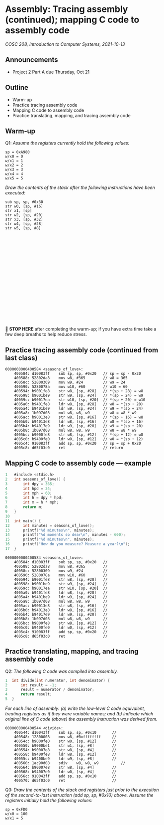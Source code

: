 # Assembly: Tracing assembly (continued); mapping C code to assembly code
_COSC 208, Introduction to Computer Systems, 2021-10-13_

## Announcements
* Project 2 Part A due Thursday, Oct 21 

## Outline
* Warm-up
* Practice tracing assembly code
* Mapping C code to assembly code
* Practice translating, mapping, and tracing assembly code

## Warm-up
Q1: _Assume the registers currently hold the following values:_
```
sp = 0xA980
w/x0 = 0
w/x1 = 1
w/x2 = 2
w/x3 = 3
w/x4 = 4
w/x5 = 5
```
_Draw the contents of the stack after the following instructions have been executed:_
```
sub sp, sp, #0x30
str w0, [sp, #16]
str x1, [sp]
str w2, [sp, #20]
str x3, [sp, #32]
str w4, [sp, #28]
str w5, [sp, #8]
```
```





















```
🛑 **STOP HERE** after completing the warm-up; if you have extra time take a few deep breaths to help reduce stress.

## Practice tracing assembly code (continued from last class)
```
0000000000400584 <seasons_of_love>:
    400584:	d10083ff 	sub	sp, sp, #0x20   // sp = sp - 0x20
    400588:	52802da8 	mov	w8, #365        // w8 = 365 
    40058c:	52800309 	mov	w9, #24         // w9 = 24
    400590:	5280078a 	mov	w10, #60        // w10 = 60
    400594:	b9001fe8 	str	w8, [sp, #28]   // *(sp + 28) = w8
    400598:	b9001be9 	str	w9, [sp, #24]   // *(sp + 24) = w9
    40059c:	b90017ea 	str	w10, [sp, #20]  // *(sp + 20) = w10
    4005a0:	b9401fe8 	ldr	w8, [sp, #28]   // w8 = *(sp + 28)
    4005a4:	b9401be9 	ldr	w9, [sp, #24]   // w9 = *(sp + 24)
    4005a8:	1b097d08 	mul	w8, w8, w9      // w8 = w8 * w9
    4005ac:	b90013e8 	str	w8, [sp, #16]   // *(sp + 16) = w8
    4005b0:	b94013e8 	ldr	w8, [sp, #16]   // w8 = *(sp + 16)
    4005b4:	b94017e9 	ldr	w9, [sp, #20]   // w9 = *(sp + 20)
    4005b8:	1b097d08 	mul	w8, w8, w9      // w8 = w8 * w9
    4005bc:	b9000fe8 	str	w8, [sp, #12]   // *(sp + 12) = w8
    4005c0:	b9400fe0 	ldr	w0, [sp, #12]   // w0 = *(sp + 12)
    4005c4:	910083ff 	add	sp, sp, #0x20   // sp = sp + 0x20
    4005c8:	d65f03c0 	ret	                // return
```
<div style="page-break-after:always;"></div>

## Mapping C code to assembly code — example
```C
1   #include <stdio.h>
2   int seasons_of_love() {
3       int dpy = 365;
4       int hpd = 24;
5       int mph = 60;
6       int h = dpy * hpd;
7       int m = h * mph;
8       return m;
9   }
10
11  int main() {
12      int minutes = seasons_of_love();
13      printf("%d minutes\n", minutes);
14      printf("%d moments so dear\n", minutes - 600);
15      printf("%d minutes\n", minutes);
16      printf("How do you measure? Measure a year?\n");
17  }
```
```
0000000000400584 <seasons_of_love>:
    400584:	d10083ff 	sub	sp, sp, #0x20   //
    400588:	52802da8 	mov	w8, #365        //
    40058c:	52800309 	mov	w9, #24         //
    400590:	5280078a 	mov	w10, #60        //
    400594:	b9001fe8 	str	w8, [sp, #28]   //
    400598:	b9001be9 	str	w9, [sp, #24]   //
    40059c:	b90017ea 	str	w10, [sp, #20]  //
    4005a0:	b9401fe8 	ldr	w8, [sp, #28]   //
    4005a4:	b9401be9 	ldr	w9, [sp, #24]   //
    4005a8:	1b097d08 	mul	w8, w8, w9      //
    4005ac:	b90013e8 	str	w8, [sp, #16]   //
    4005b0:	b94013e8 	ldr	w8, [sp, #16]   //
    4005b4:	b94017e9 	ldr	w9, [sp, #20]   //
    4005b8:	1b097d08 	mul	w8, w8, w9      //
    4005bc:	b9000fe8 	str	w8, [sp, #12]   //
    4005c0:	b9400fe0 	ldr	w0, [sp, #12]   //
    4005c4:	910083ff 	add	sp, sp, #0x20   //
    4005c8:	d65f03c0 	ret	                //
```

<div style="page-break-after:always;"></div>

## Practice translating, mapping, and tracing assembly code
Q2: _The following C code was compiled into assembly._
```C
1  int divide(int numerator, int denominator) {
2      int result = -1;
3      result = numerator / denominator;
4      return result;
5  }
```
_For each line of assembly: (a) write the low-level C code equivalent, treating registers as if they were variable names; and (b) indicate which original line of C code (above) the assembly instruction was derived from._
```
0000000000400544 <divide>:
    400544:	d10043ff 	sub	sp, sp, #0x10       //
    400548:	12800008 	mov	w8, #0xffffffff     //
    40054c:	b9000fe0 	str	w0, [sp, #12]       //
    400550:	b9000be1 	str	w1, [sp, #8]        //
    400554:	b90007e8 	str	w8, [sp, #4]        //
    400558:	b9400fe8 	ldr	w8, [sp, #12]       //
    40055c:	b9400be9 	ldr	w9, [sp, #8]        //
    400560:	1ac90d08 	sdiv	w8, w8, w9          //
    400564:	b90007e8 	str	w8, [sp, #4]        //
    400568:	b94007e0 	ldr	w0, [sp, #4]        //
    40056c:	910043ff 	add	sp, sp, #0x10       //
    400570:	d65f03c0 	ret	                    //
```

Q3: _Draw the contents of the stack and registers just prior to the execution of the second-to-last instruction (add sp, sp, #0x10) above. Assume the registers initially hold the following values:_
```
sp = 0xFD0
w/x0 = 100
w/x1 = 5
```